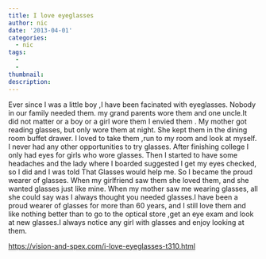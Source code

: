 ```yaml
---
title: I love eyeglasses
author: nic
date: '2013-04-01'
categories:
  - nic
tags:
  - 
  - 
thumbnail: 
description: 
---
```


Ever since I was a little boy ,I have been facinated with eyeglasses. Nobody in our family needed them. my grand parents
wore them and one uncle.It did not matter or a boy or a girl wore them I  envied them .
My mother got reading glasses, but only wore them at night. She kept them in the dining room buffet drawer. I loved to
 take them ,run to my room and look at myself.
I never had any other opportunities to try glasses. After finishing college  I only had eyes for girls who wore glasses.
Then I started to have some headaches and the lady where I boarded suggested I get my eyes checked, so I did and I was
told That Glasses would help me. So I became the proud wearer of glasses. When my girlfriend saw them she loved them,
and she wanted glasses just like mine. When my mother saw me wearing glasses, all she could say was I always thought you 
needed glasses.I have been a proud wearer of glasses for more than 60 years, and I still love them and like nothing better than
to go to the optical store ,get an eye exam and look at new glasses.I always notice any girl with glasses and enjoy looking
at them.

https://vision-and-spex.com/i-love-eyeglasses-t310.html
